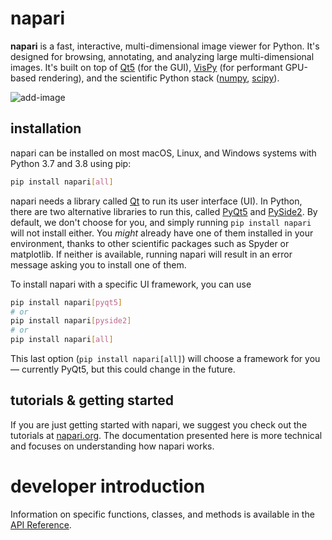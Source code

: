# napari

**napari** is a fast, interactive, multi-dimensional image viewer for Python.
It's designed for browsing, annotating, and analyzing large multi-dimensional
images. It's built on top of [Qt5](https://doc.qt.io/qt-5/) (for the GUI),
[VisPy](http://vispy.org/) (for performant GPU-based rendering), and the
scientific Python stack ([numpy](https://numpy.org/),
[scipy](https://www.scipy.org/)).

![add-image](images/screenshot-add-image.png)

## installation

napari can be installed on most macOS, Linux, and Windows systems with
Python 3.7 and 3.8 using pip:

```sh
pip install napari[all]
```

napari needs a library called [Qt](https://www.qt.io/) to run its user
interface (UI). In Python, there are two alternative libraries to run this,
called [PyQt5](https://www.riverbankcomputing.com/software/pyqt/download5)
and [PySide2](https://doc.qt.io/qtforpython/). By default, we don't choose
for you, and simply running `pip install napari` will not install either. You
*might* already have one of them installed in your environment, thanks to other
scientific packages such as Spyder or matplotlib. If neither is available,
running napari will result in an error message asking you to install one of
them.

To install napari with a specific UI framework, you can use

```sh
pip install napari[pyqt5]
# or
pip install napari[pyside2]
# or
pip install napari[all]
```

This last option (`pip install napari[all]`) will choose a framework for
you — currently PyQt5, but this could change in the future.

## tutorials & getting started

If you are just getting started with napari, we suggest you check out the
tutorials at [napari.org](http://napari.org).  The documentation presented
here is more technical and focuses on understanding how napari works.

# developer introduction

Information on specific functions, classes, and methods is available in the
[API Reference](api/index.rst).
